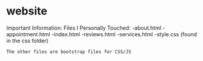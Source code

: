 # website
 
 Important Information:
    Files I Personally Touched:
        -about.html
        -appointment.html
        -index.html
        -reviews.html
        -services.html
        -style.css (found in the css folder)

    The other files are bootstrap files for CSS/JS
